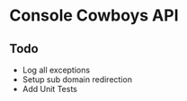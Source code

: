 # Console Cowboys API

## Todo

- Log all exceptions
- Setup sub domain redirection
- Add Unit Tests
 
 
